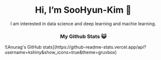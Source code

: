 <div align=center><h1>Hi, I’m SooHyun-Kim 👋</h1>
I am interested in data science and deep learning and machie learning.

  <h3>My Github Stats 😺</h3>
</div>
![Anurag's GitHub stats](https://github-readme-stats.vercel.app/api?username=kshiny&show_icons=true&theme=gruvbox)

